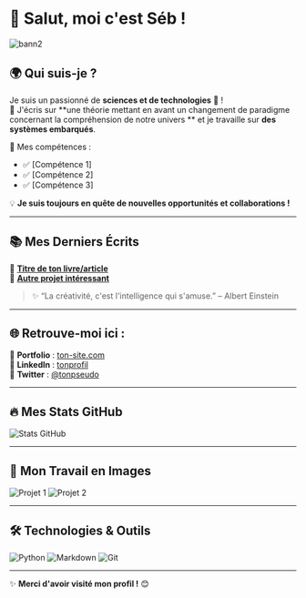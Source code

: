 # 👋 Salut, moi c'est Séb !

![bann2](https://github.com/user-attachments/assets/565ca054-a265-4b39-9f5d-5f2d766bf26f)

## 🌍 Qui suis-je ?
Je suis un passionné de **sciences et de technologies** 🎯 !  
📌 J'écris sur **une théorie mettant en avant un changement de paradigme concernant la compréhension de notre univers ** et je travaille sur **des systèmes embarqués**.

🚀 Mes compétences :
- ✅ [Compétence 1]
- ✅ [Compétence 2]
- ✅ [Compétence 3]

💡 **Je suis toujours en quête de nouvelles opportunités et collaborations !**

---

## 📚 Mes Derniers Écrits
📖 **[Titre de ton livre/article](#)**  
📖 **[Autre projet intéressant](#)**  

> ✨ “La créativité, c'est l'intelligence qui s'amuse.” – Albert Einstein

---

## 🌐 Retrouve-moi ici :
📌 **Portfolio** : [ton-site.com](https://ton-site.com)  
📌 **LinkedIn** : [tonprofil](https://linkedin.com/in/tonprofil)  
📌 **Twitter** : [@tonpseudo](https://twitter.com/tonpseudo)  

---

## 🔥 Mes Stats GitHub
![Stats GitHub](https://github-readme-stats.vercel.app/api?username=ton-pseudo&show_icons=true&theme=radical)

---

## 🎨 Mon Travail en Images
![Projet 1](https://source.unsplash.com/600x300/?coding)
![Projet 2](https://source.unsplash.com/600x300/?books,writing)

---

## 🛠️ Technologies & Outils
![Python](https://img.shields.io/badge/-Python-3776AB?style=flat&logo=python&logoColor=white)
![Markdown](https://img.shields.io/badge/-Markdown-000000?style=flat&logo=markdown&logoColor=white)
![Git](https://img.shields.io/badge/-Git-F05032?style=flat&logo=git&logoColor=white)

---

✨ **Merci d'avoir visité mon profil !** 😊
